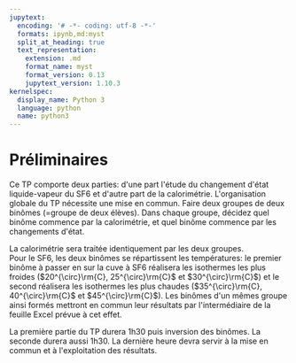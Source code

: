 ```yaml
---
jupytext:
  encoding: '# -*- coding: utf-8 -*-'
  formats: ipynb,md:myst
  split_at_heading: true
  text_representation:
    extension: .md
    format_name: myst
    format_version: 0.13
    jupytext_version: 1.10.3
kernelspec:
  display_name: Python 3
  language: python
  name: python3
---
```


# Préliminaires

Ce TP comporte deux parties: d'une part l'étude du changement d'état liquide-vapeur du SF6 et d'autre part de la calorimétrie. L'organisation globale du TP nécessite une mise en commun. Faire deux groupes de deux binômes (=groupe de deux élèves). Dans chaque groupe, décidez quel binôme commence par la calorimétrie, et quel binôme commence par les changements d'état. 

La calorimétrie sera traitée identiquement par les deux groupes.  
Pour le SF6, les deux binômes se répartissent les températures: le premier binôme à passer en sur la cuve à SF6 réalisera les isothermes les plus froides ($20^{\circ}\rm{C}, 25^{\circ}\rm{C}$ et $30^{\circ}\rm{C}$) et le second réalisera les isothermes les plus chaudes ($35^{\circ}\rm{C}, 40^{\circ}\rm{C}$ et $45^{\circ}\rm{C}$). Les binômes d'un mêmes groupe ainsi formés mettront en commun leur résultats par l'intermédiaire de la feuille Excel prévue à cet effet.

La première partie du TP durera 1h30 puis inversion des binômes. La seconde durera aussi 1h30. La dernière heure devra servir à la mise en commun et à l'exploitation des résultats.

````